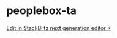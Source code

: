 # peoplebox-ta

[Edit in StackBlitz next generation editor ⚡️](https://stackblitz.com/~/github.com/arpit7016/peoplebox-ta)